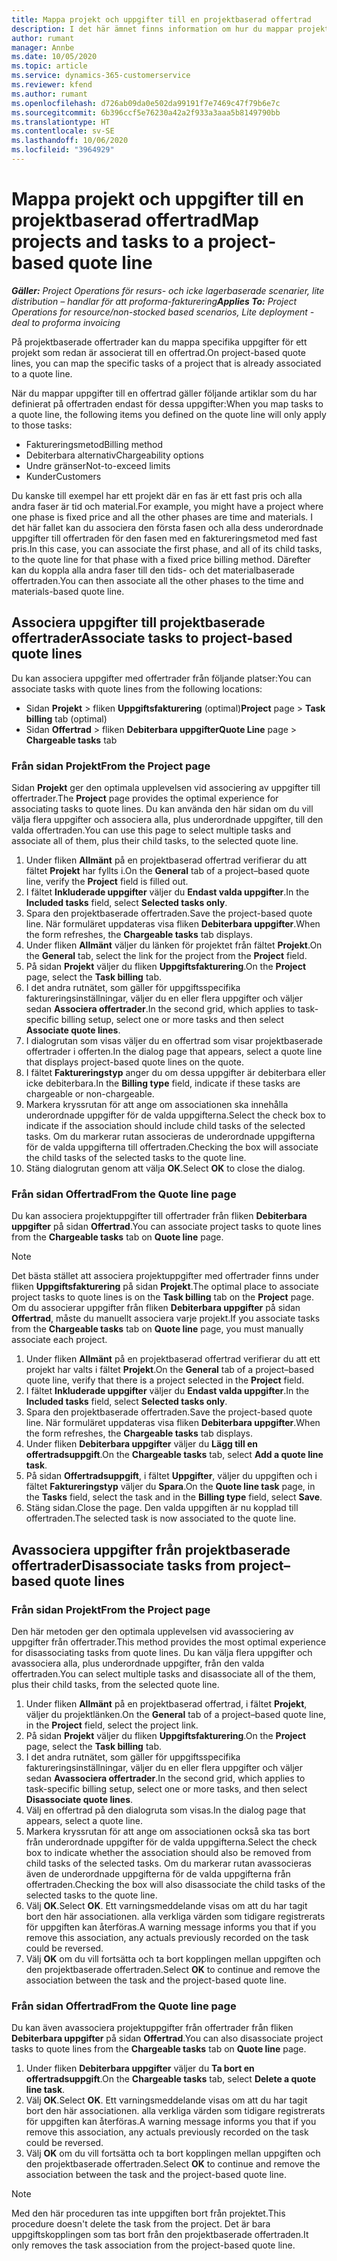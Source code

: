 ```yaml
---
title: Mappa projekt och uppgifter till en projektbaserad offertrad
description: I det här ämnet finns information om hur du mappar projekt och uppgifter till en projektbaserad uppgiftsrad.
author: rumant
manager: Annbe
ms.date: 10/05/2020
ms.topic: article
ms.service: dynamics-365-customerservice
ms.reviewer: kfend
ms.author: rumant
ms.openlocfilehash: d726ab09da0e502da99191f7e7469c47f79b6e7c
ms.sourcegitcommit: 6b396ccf5e76230a42a2f933a3aaa5b8149790bb
ms.translationtype: HT
ms.contentlocale: sv-SE
ms.lasthandoff: 10/06/2020
ms.locfileid: "3964929"
---
```

# <a name="map-projects-and-tasks-to-a-project-based-quote-line"></a><span data-ttu-id="afb6f-103">Mappa projekt och uppgifter till en projektbaserad offertrad</span><span class="sxs-lookup"><span data-stu-id="afb6f-103">Map projects and tasks to a project-based quote line</span></span>

<span data-ttu-id="afb6f-104">_**Gäller:** Project Operations för resurs- och icke lagerbaserade scenarier, lite distribution – handlar för att proforma-fakturering_</span><span class="sxs-lookup"><span data-stu-id="afb6f-104">_**Applies To:** Project Operations for resource/non-stocked based scenarios, Lite deployment - deal to proforma invoicing_</span></span>

<span data-ttu-id="afb6f-105">På projektbaserade offertrader kan du mappa specifika uppgifter för ett projekt som redan är associerat till en offertrad.</span><span class="sxs-lookup"><span data-stu-id="afb6f-105">On project-based quote lines, you can map the specific tasks of a project that is already associated to a quote line.</span></span>

<span data-ttu-id="afb6f-106">När du mappar uppgifter till en offertrad gäller följande artiklar som du har definierat på offertraden endast för dessa uppgifter:</span><span class="sxs-lookup"><span data-stu-id="afb6f-106">When you map tasks to a quote line, the following items you defined on the quote line will only apply to those tasks:</span></span>

- <span data-ttu-id="afb6f-107">Faktureringsmetod</span><span class="sxs-lookup"><span data-stu-id="afb6f-107">Billing method</span></span>
- <span data-ttu-id="afb6f-108">Debiterbara alternativ</span><span class="sxs-lookup"><span data-stu-id="afb6f-108">Chargeability options</span></span>
- <span data-ttu-id="afb6f-109">Undre gränser</span><span class="sxs-lookup"><span data-stu-id="afb6f-109">Not-to-exceed limits</span></span>
- <span data-ttu-id="afb6f-110">Kunder</span><span class="sxs-lookup"><span data-stu-id="afb6f-110">Customers</span></span>

<span data-ttu-id="afb6f-111">Du kanske till exempel har ett projekt där en fas är ett fast pris och alla andra faser är tid och material.</span><span class="sxs-lookup"><span data-stu-id="afb6f-111">For example, you might have a project where one phase is fixed price and all the other phases are time and materials.</span></span> <span data-ttu-id="afb6f-112">I det här fallet kan du associera den första fasen och alla dess underordnade uppgifter till offertraden för den fasen med en faktureringsmetod med fast pris.</span><span class="sxs-lookup"><span data-stu-id="afb6f-112">In this case, you can associate the first phase, and all of its child tasks, to the quote line for that phase with a fixed price billing method.</span></span> <span data-ttu-id="afb6f-113">Därefter kan du koppla alla andra faser till den tids- och det materialbaserade offertraden.</span><span class="sxs-lookup"><span data-stu-id="afb6f-113">You can then associate all the other phases to the time and materials-based quote line.</span></span>

## <a name="associate-tasks-to-project-based-quote-lines"></a><span data-ttu-id="afb6f-114">Associera uppgifter till projektbaserade offertrader</span><span class="sxs-lookup"><span data-stu-id="afb6f-114">Associate tasks to project-based quote lines</span></span>

<span data-ttu-id="afb6f-115">Du kan associera uppgifter med offertrader från följande platser:</span><span class="sxs-lookup"><span data-stu-id="afb6f-115">You can associate tasks with quote lines from the following locations:</span></span>

- <span data-ttu-id="afb6f-116">Sidan **Projekt** > fliken **Uppgiftsfakturering** (optimal)</span><span class="sxs-lookup"><span data-stu-id="afb6f-116">**Project** page > **Task billing** tab (optimal)</span></span>
- <span data-ttu-id="afb6f-117">Sidan **Offertrad** > fliken **Debiterbara uppgifter**</span><span class="sxs-lookup"><span data-stu-id="afb6f-117">**Quote Line** page > **Chargeable tasks** tab</span></span> 

### <a name="from-the-project-page"></a><span data-ttu-id="afb6f-118">Från sidan Projekt</span><span class="sxs-lookup"><span data-stu-id="afb6f-118">From the Project page</span></span>

<span data-ttu-id="afb6f-119">Sidan **Projekt** ger den optimala upplevelsen vid associering av uppgifter till offertrader.</span><span class="sxs-lookup"><span data-stu-id="afb6f-119">The **Project** page provides the optimal experience for associating tasks to quote lines.</span></span> <span data-ttu-id="afb6f-120">Du kan använda den här sidan om du vill välja flera uppgifter och associera alla, plus underordnade uppgifter, till den valda offertraden.</span><span class="sxs-lookup"><span data-stu-id="afb6f-120">You can use this page to select multiple tasks and associate all of them, plus their child tasks, to the selected quote line.</span></span>

1. <span data-ttu-id="afb6f-121">Under fliken **Allmänt** på en projektbaserad offertrad verifierar du att fältet **Projekt** har fyllts i.</span><span class="sxs-lookup"><span data-stu-id="afb6f-121">On the **General** tab of a project–based quote line, verify the **Project** field is filled out.</span></span>
2. <span data-ttu-id="afb6f-122">I fältet **Inkluderade uppgifter** väljer du **Endast valda uppgifter**.</span><span class="sxs-lookup"><span data-stu-id="afb6f-122">In the **Included tasks** field, select **Selected tasks only**.</span></span>
3. <span data-ttu-id="afb6f-123">Spara den projektbaserade offertraden.</span><span class="sxs-lookup"><span data-stu-id="afb6f-123">Save the project-based quote line.</span></span> <span data-ttu-id="afb6f-124">När formuläret uppdateras visa fliken **Debiterbara uppgifter**.</span><span class="sxs-lookup"><span data-stu-id="afb6f-124">When the form refreshes, the **Chargeable tasks** tab displays.</span></span>
4. <span data-ttu-id="afb6f-125">Under fliken **Allmänt** väljer du länken för projektet från fältet **Projekt**.</span><span class="sxs-lookup"><span data-stu-id="afb6f-125">On the **General** tab, select the link for the project from the **Project** field.</span></span>
5. <span data-ttu-id="afb6f-126">På sidan **Projekt** väljer du fliken **Uppgiftsfakturering**.</span><span class="sxs-lookup"><span data-stu-id="afb6f-126">On the **Project** page, select the **Task billing** tab.</span></span>
6. <span data-ttu-id="afb6f-127">I det andra rutnätet, som gäller för uppgiftsspecifika faktureringsinställningar, väljer du en eller flera uppgifter och väljer sedan **Associera offertrader**.</span><span class="sxs-lookup"><span data-stu-id="afb6f-127">In the second grid, which applies to task-specific billing setup, select one or more tasks and then select **Associate quote lines**.</span></span>
7. <span data-ttu-id="afb6f-128">I dialogrutan som visas väljer du en offertrad som visar projektbaserade offertrader i offerten.</span><span class="sxs-lookup"><span data-stu-id="afb6f-128">In the dialog page that appears, select a quote line that displays project-based quote lines on the quote.</span></span>
8. <span data-ttu-id="afb6f-129">I fältet **Faktureringstyp** anger du om dessa uppgifter är debiterbara eller icke debiterbara.</span><span class="sxs-lookup"><span data-stu-id="afb6f-129">In the **Billing type** field, indicate if these tasks are chargeable or non-chargeable.</span></span>
9. <span data-ttu-id="afb6f-130">Markera kryssrutan för att ange om associationen ska innehålla underordnade uppgifter för de valda uppgifterna.</span><span class="sxs-lookup"><span data-stu-id="afb6f-130">Select the check box to indicate if the association should include child tasks of the selected tasks.</span></span> <span data-ttu-id="afb6f-131">Om du markerar rutan associeras de underordnade uppgifterna för de valda uppgifterna till offertraden.</span><span class="sxs-lookup"><span data-stu-id="afb6f-131">Checking the box will associate the child tasks of the selected tasks to the quote line.</span></span>
10. <span data-ttu-id="afb6f-132">Stäng dialogrutan genom att välja **OK**.</span><span class="sxs-lookup"><span data-stu-id="afb6f-132">Select **OK** to close the dialog.</span></span>

### <a name="from-the-quote-line-page"></a><span data-ttu-id="afb6f-133">Från sidan Offertrad</span><span class="sxs-lookup"><span data-stu-id="afb6f-133">From the Quote line page</span></span>

<span data-ttu-id="afb6f-134">Du kan associera projektuppgifter till offertrader från fliken **Debiterbara uppgifter** på sidan **Offertrad**.</span><span class="sxs-lookup"><span data-stu-id="afb6f-134">You can associate project tasks to quote lines from the **Chargeable tasks** tab on **Quote line** page.</span></span>

>[!NOTE]
><span data-ttu-id="afb6f-135">Det bästa stället att associera projektuppgifter med offertrader finns under fliken **Uppgiftsfakturering** på sidan **Projekt**.</span><span class="sxs-lookup"><span data-stu-id="afb6f-135">The optimal place to associate project tasks to quote lines is on the **Task billing** tab on the **Project** page.</span></span> <span data-ttu-id="afb6f-136">Om du associerar uppgifter från fliken **Debiterbara uppgifter** på sidan **Offertrad**, måste du manuellt associera varje projekt.</span><span class="sxs-lookup"><span data-stu-id="afb6f-136">If you associate tasks from the **Chargeable tasks** tab on **Quote line** page, you must manually associate each project.</span></span>

1. <span data-ttu-id="afb6f-137">Under fliken **Allmänt** på en projektbaserad offertrad verifierar du att ett projekt har valts i fältet **Projekt**.</span><span class="sxs-lookup"><span data-stu-id="afb6f-137">On the **General** tab of a project–based quote line, verify that there is a project selected in the **Project** field.</span></span>
2. <span data-ttu-id="afb6f-138">I fältet **Inkluderade uppgifter** väljer du **Endast valda uppgifter**.</span><span class="sxs-lookup"><span data-stu-id="afb6f-138">In the **Included tasks** field, select **Selected tasks only**.</span></span>
3. <span data-ttu-id="afb6f-139">Spara den projektbaserade offertraden.</span><span class="sxs-lookup"><span data-stu-id="afb6f-139">Save the project-based quote line.</span></span> <span data-ttu-id="afb6f-140">När formuläret uppdateras visa fliken **Debiterbara uppgifter**.</span><span class="sxs-lookup"><span data-stu-id="afb6f-140">When the form refreshes, the **Chargeable tasks** tab displays.</span></span>
4. <span data-ttu-id="afb6f-141">Under fliken **Debiterbara uppgifter** väljer du **Lägg till en offertradsuppgift**.</span><span class="sxs-lookup"><span data-stu-id="afb6f-141">On the **Chargeable tasks** tab, select **Add a quote line task**.</span></span>
5. <span data-ttu-id="afb6f-142">På sidan **Offertradsuppgift**, i fältet **Uppgifter**, väljer du uppgiften och i fältet **Faktureringstyp** väljer du **Spara**.</span><span class="sxs-lookup"><span data-stu-id="afb6f-142">On the **Quote line task** page, in the **Tasks** field, select the task and in the **Billing type** field, select **Save**.</span></span> 
6. <span data-ttu-id="afb6f-143">Stäng sidan.</span><span class="sxs-lookup"><span data-stu-id="afb6f-143">Close the page.</span></span> <span data-ttu-id="afb6f-144">Den valda uppgiften är nu kopplad till offertraden.</span><span class="sxs-lookup"><span data-stu-id="afb6f-144">The selected task is now associated to the quote line.</span></span>

## <a name="disassociate-tasks-from-projectbased-quote-lines"></a><span data-ttu-id="afb6f-145">Avassociera uppgifter från projektbaserade offertrader</span><span class="sxs-lookup"><span data-stu-id="afb6f-145">Disassociate tasks from project–based quote lines</span></span>

### <a name="from-the-project-page"></a><span data-ttu-id="afb6f-146">Från sidan Projekt</span><span class="sxs-lookup"><span data-stu-id="afb6f-146">From the Project page</span></span>

<span data-ttu-id="afb6f-147">Den här metoden ger den optimala upplevelsen vid avassociering av uppgifter från offertrader.</span><span class="sxs-lookup"><span data-stu-id="afb6f-147">This method provides the most optimal experience for disassociating tasks from quote lines.</span></span> <span data-ttu-id="afb6f-148">Du kan välja flera uppgifter och avassociera alla, plus underordnade uppgifter, från den valda offertraden.</span><span class="sxs-lookup"><span data-stu-id="afb6f-148">You can select multiple tasks and disassociate all of the them, plus their child tasks, from the selected quote line.</span></span>

1. <span data-ttu-id="afb6f-149">Under fliken **Allmänt** på en projektbaserad offertrad, i fältet **Projekt**, väljer du projektlänken.</span><span class="sxs-lookup"><span data-stu-id="afb6f-149">On the **General** tab of a project–based quote line, in the **Project** field, select the project link.</span></span>
2. <span data-ttu-id="afb6f-150">På sidan **Projekt** väljer du fliken **Uppgiftsfakturering**.</span><span class="sxs-lookup"><span data-stu-id="afb6f-150">On the **Project** page, select the **Task billing** tab.</span></span>
3. <span data-ttu-id="afb6f-151">I det andra rutnätet, som gäller för uppgiftsspecifika faktureringsinställningar, väljer du en eller flera uppgifter och väljer sedan **Avassociera offertrader**.</span><span class="sxs-lookup"><span data-stu-id="afb6f-151">In the second grid, which applies to task-specific billing setup, select one or more tasks, and then select **Disassociate quote lines**.</span></span>
4. <span data-ttu-id="afb6f-152">Välj en offertrad på den dialogruta som visas.</span><span class="sxs-lookup"><span data-stu-id="afb6f-152">In the dialog page that appears, select a quote line.</span></span>
5. <span data-ttu-id="afb6f-153">Markera kryssrutan för att ange om associationen också ska tas bort från underordnade uppgifter för de valda uppgifterna.</span><span class="sxs-lookup"><span data-stu-id="afb6f-153">Select the check box to indicate whether the association should also be removed from child tasks of the selected tasks.</span></span> <span data-ttu-id="afb6f-154">Om du markerar rutan avassocieras även de underordnade uppgifterna för de valda uppgifterna från offertraden.</span><span class="sxs-lookup"><span data-stu-id="afb6f-154">Checking the box will also disassociate the child tasks of the selected tasks to the quote line.</span></span>
6. <span data-ttu-id="afb6f-155">Välj **OK**.</span><span class="sxs-lookup"><span data-stu-id="afb6f-155">Select **OK**.</span></span> <span data-ttu-id="afb6f-156">Ett varningsmeddelande visas om att du har tagit bort den här associationen. alla verkliga värden som tidigare registrerats för uppgiften kan återföras.</span><span class="sxs-lookup"><span data-stu-id="afb6f-156">A warning message informs you that if you remove this association, any actuals previously recorded on the task could be reversed.</span></span> 
7. <span data-ttu-id="afb6f-157">Välj **OK** om du vill fortsätta och ta bort kopplingen mellan uppgiften och den projektbaserade offertraden.</span><span class="sxs-lookup"><span data-stu-id="afb6f-157">Select **OK** to continue and remove the association between the task and the project-based quote line.</span></span>

### <a name="from-the-quote-line-page"></a><span data-ttu-id="afb6f-158">Från sidan Offertrad</span><span class="sxs-lookup"><span data-stu-id="afb6f-158">From the Quote line page</span></span>

<span data-ttu-id="afb6f-159">Du kan även avassociera projektuppgifter från offertrader från fliken **Debiterbara uppgifter** på sidan **Offertrad**.</span><span class="sxs-lookup"><span data-stu-id="afb6f-159">You can also disassociate project tasks to quote lines from the **Chargeable tasks** tab on **Quote line** page.</span></span>

1. <span data-ttu-id="afb6f-160">Under fliken **Debiterbara uppgifter** väljer du **Ta bort en offertradsuppgift**.</span><span class="sxs-lookup"><span data-stu-id="afb6f-160">On the **Chargeable tasks** tab, select **Delete a quote line task**.</span></span>
2. <span data-ttu-id="afb6f-161">Välj **OK**.</span><span class="sxs-lookup"><span data-stu-id="afb6f-161">Select **OK**.</span></span> <span data-ttu-id="afb6f-162">Ett varningsmeddelande visas om att du har tagit bort den här associationen. alla verkliga värden som tidigare registrerats för uppgiften kan återföras.</span><span class="sxs-lookup"><span data-stu-id="afb6f-162">A warning message informs you that if you remove this association, any actuals previously recorded on the task could be reversed.</span></span> 
3. <span data-ttu-id="afb6f-163">Välj **OK** om du vill fortsätta och ta bort kopplingen mellan uppgiften och den projektbaserade offertraden.</span><span class="sxs-lookup"><span data-stu-id="afb6f-163">Select **OK** to continue and remove the association between the task and the project-based quote line.</span></span>

>[!NOTE]
> <span data-ttu-id="afb6f-164">Med den här proceduren tas inte uppgiften bort från projektet.</span><span class="sxs-lookup"><span data-stu-id="afb6f-164">This procedure doesn't delete the task from the project.</span></span> <span data-ttu-id="afb6f-165">Det är bara uppgiftskopplingen som tas bort från den projektbaserade offertraden.</span><span class="sxs-lookup"><span data-stu-id="afb6f-165">It only removes the task association from the project-based quote line.</span></span>
